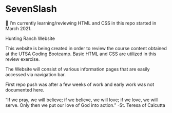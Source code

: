 # SevenSlash

🌱 I’m currently learning/reviewing HTML and CSS in this repo started in March 2021.

Hunting Ranch Website

This website is being created in order to review the course content obtained at the UTSA Coding Bootcamp. Basic HTML and CSS are utilized in this review exercise.

The Website will consist of various information pages that are easily accessed via navigation bar.

First repo push was after a few weeks of work and early work was not documented here.

“If we pray, we will believe; if we believe, we will love; if we love, we will serve. Only then we put our love of God into action.”
-St. Teresa of Calcutta
